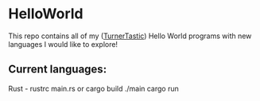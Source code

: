 # HelloWorld

This repo contains all of my ([TurnerTastic](https://github.com/TurnerTastic1)) Hello World programs with new languages I would like to explore!

## Current languages:
Rust - 
    rustrc main.rs  or   cargo build
    ./main               cargo run 

